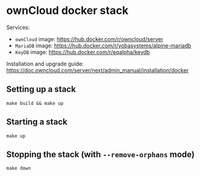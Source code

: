 # ownCloud docker stack

Services:

- `ownCloud` image: https://hub.docker.com/r/owncloud/server
- `MariaDB` image: https://hub.docker.com/r/yobasystems/alpine-mariadb
- `KeyDB` image: https://hub.docker.com/r/eqalpha/keydb

Installation and upgrade guide: https://doc.owncloud.com/server/next/admin_manual/installation/docker

## Setting up a stack

```shell
make build && make up
```

## Starting a stack

```shell
make up
```

## Stopping the stack (with `--remove-orphans` mode)

```shell
make down
```
